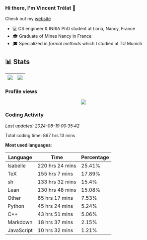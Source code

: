 ### Hi there, I'm Vincent Trélat 👋

Check out my [website](https://vtrelat.github.io)

-   💻 CS engineer & INRIA PhD student at Loria, Nancy, France
-   🎓 Graduate of Mines Nancy in France
-   🎓 Specialized in _formal methods_ which I studied at TU Munich

## 📊 **Stats**

| <img align="center" src="https://readme-stats.clckblog.space/api?username=VTrelat&show_icons=true&include_all_commits=true&theme=tokyonight&hide_border=true" /> | <img align="center" src="https://readme-stats.clckblog.space/api/top-langs/?username=VTrelat&layout=compact&theme=tokyonight&hide_border=true" /> |
| ---------------------------------------------------------------------------------------------------------------------------------------------------------------- | ------------------------------------------------------------------------------------------------------------------------------------------------- |

### Profile views

<p align="center">
 <img src="https://profile-counter.glitch.me/VTrelat/count.svg" />
</p>

<!--automations-->
### Coding Activity
_Last updated: 2024-08-19 00:35:42_

Total coding time: 867 hrs 13 mins

**Most used languages**:

| Language | Time | Percentage |
| ------------- | ------------- | ------------- |
| Isabelle | 220 hrs 24 mins | 25.41% |
| TeX | 155 hrs 7 mins | 17.89% |
| sh | 133 hrs 32 mins | 15.4% |
| Lean | 130 hrs 48 mins | 15.08% |
| Other | 65 hrs 17 mins | 7.53% |
| Python | 45 hrs 24 mins | 5.24% |
| C++ | 43 hrs 51 mins | 5.06% |
| Markdown | 18 hrs 37 mins | 2.15% |
| JavaScript | 10 hrs 32 mins | 1.21% |


